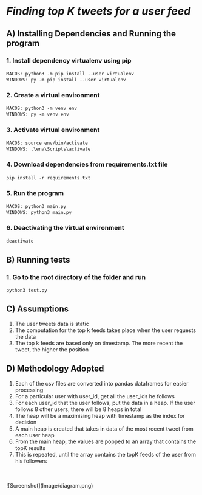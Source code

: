# ***Finding top K tweets for a user feed***

## **A) Installing Dependencies and Running the program**
### 1. Install dependency virtualenv using pip
	MACOS: python3 -m pip install --user virtualenv
	WINDOWS: py -m pip install --user virtualenv
### 2. Create a virtual environment 
	MACOS: python3 -m venv env
	WINDOWS: py -m venv env
### 3. Activate virtual environment
	MACOS: source env/bin/activate
	WINDOWS: .\env\Scripts\activate
### 4. Download dependencies from requirements.txt file
	pip install -r requirements.txt
### 5. Run the program
	MACOS: python3 main.py
	WINDOWS: python3 main.py
### 6. Deactivating the virtual environment 
	deactivate

## **B) Running tests**
### 1. Go to the root directory of the folder and run 
	python3 test.py

## **C) Assumptions**
 1. The user tweets data is static 
 2. The computation for the top k feeds takes place when the user requests the data
 3. The top k feeds are based only on timestamp. The more recent the tweet, the higher the position

 ## **D) Methodology Adopted**
 1. Each of the csv files are converted into pandas dataframes for easier processing 
 2. For a particular user with user_id, get all the user_ids he follows 
 3. For each user_id that the user follows, put the data in a heap. If the user follows 8 other users, there will be 8 heaps in total 
 4. The heap will be a maximising heap with timestamp as the index for decision
 5. A main heap is created that takes in data of the most recent tweet from each user heap 
 6. From the main heap, the values are popped to an array that contains the topK results
 7. This is repeated, until the array contains the topK feeds of the user from his followers
<br/>
<br/>
 ![Screenshot](Image/diagram.png)
